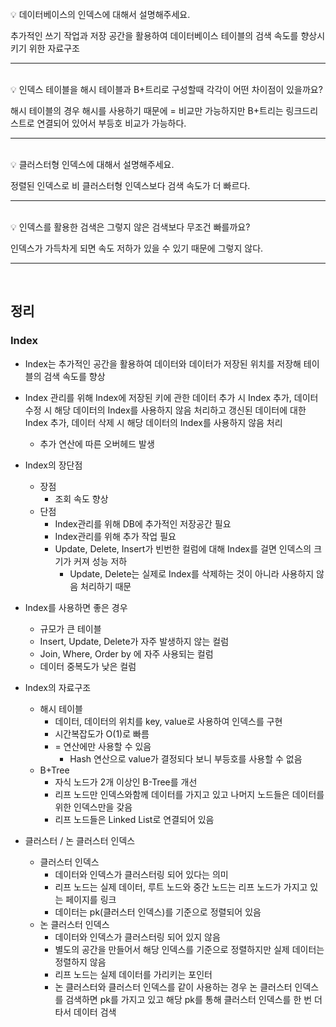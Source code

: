 <br>
💡 데이터베이스의 인덱스에 대해서 설명해주세요.

<br>


추가적인 쓰기 작업과 저장 공간을 활용하여 데이터베이스 테이블의 검색 속도를 향상시키기 위한 자료구조

---
<br>
💡 인덱스 테이블을 해시 테이블과 B+트리로 구성할때 각각이 어떤 차이점이 있을까요?

<br>

해시 테이블의 경우 해시를 사용하기 때문에 = 비교만 가능하지만 B+트리는 링크드리스트로 연결되어 있어서 부등호 비교가 가능하다.



---
<br>
💡 클러스터형 인덱스에 대해서 설명해주세요.

<br>

정렬된 인덱스로 비 클러스터형 인덱스보다 검색 속도가 더 빠르다.

---
<br>
💡 인덱스를 활용한 검색은 그렇지 않은 검색보다 무조건 빠를까요?

<br>

인덱스가 가득차게 되면 속도 저하가 있을 수 있기 때문에 그렇지 않다.

---
<br>

## 정리

### Index

- Index는 추가적인 공간을 활용하여 데이터와 데이터가 저장된 위치를 저장해 테이블의 검색 속도를 향상
- Index 관리를 위해 Index에 저장된 키에 관한 데이터 추가 시 Index 추가, 데이터 수정 시 해당 데이터의 Index를 사용하지 않음 처리하고 갱신된 데이터에 대한 Index 추가, 데이터 삭제 시 해당 데이터의 Index를 사용하지 않음 처리
    - 추가 연산에 따른 오버헤드 발생
- Index의 장단점
    - 장점
        - 조회 속도 향상
    - 단점
        - Index관리를 위해 DB에 추가적인 저장공간 필요
        - Index관리를 위해 추가 작업 필요
        - Update, Delete, Insert가 빈번한 컬럼에 대해 Index를 걸면 인덱스의 크기가 커져 성능 저하
            - Update, Delete는 실제로 Index를 삭제하는 것이 아니라 사용하지 않음 처리하기 때문
- Index를 사용하면 좋은 경우
    - 규모가 큰 테이블
    - Insert, Update, Delete가 자주 발생하지 않는 컬럼
    - Join, Where, Order by 에 자주 사용되는 컬럼
    - 데이터 중복도가 낮은 컬럼
- Index의 자료구조
    - 해시 테이블
        - 데이터, 데이터의 위치를 key, value로 사용하여 인덱스를 구현
        - 시간복잡도가 O(1)로 빠름
        - = 연산에만 사용할 수 있음
            - Hash 연산으로 value가 결정되다 보니 부등호를 사용할 수 없음
    - B+Tree
        - 자식 노드가 2개 이상인 B-Tree를 개선
        - 리프 노드만 인덱스와함께 데이터를 가지고 있고 나머지 노드들은 데이터를 위한 인덱스만을 갖음
        - 리프 노드들은 Linked List로 연결되어 있음

- 클러스터 / 논 클러스터 인덱스
    - 클러스터 인덱스
        - 데이터와 인덱스가 클러스터링 되어 있다는 의미
        - 리프 노드는 실제 데이터, 루트 노드와 중간 노드는 리프 노드가 가지고 있는 페이지를 링크
        - 데이터는 pk(클러스터 인덱스)를 기준으로 정렬되어 있음
    - 논 클러스터 인덱스
        - 데이터와 인덱스가 클러스터링 되어 있지 않음
        - 별도의 공간을 만들어서 해당 인덱스를 기준으로 정렬하지만 실제 데이터는 정렬하지 않음
        - 리프 노드는 실제 데이터를 가리키는 포인터
        - 논 클러스터와 클러스터 인덱스를 같이 사용하는 경우 논 클러스터 인덱스를 검색하면 pk를 가지고 있고 해당 pk를 통해 클러스터 인덱스를 한 번 더 타서 데이터 검색